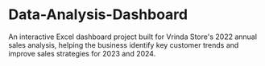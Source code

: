 # Data-Analysis-Dashboard
An interactive Excel dashboard project built for Vrinda Store's 2022 annual sales analysis, helping the business identify key customer trends and improve sales strategies for 2023 and 2024.
